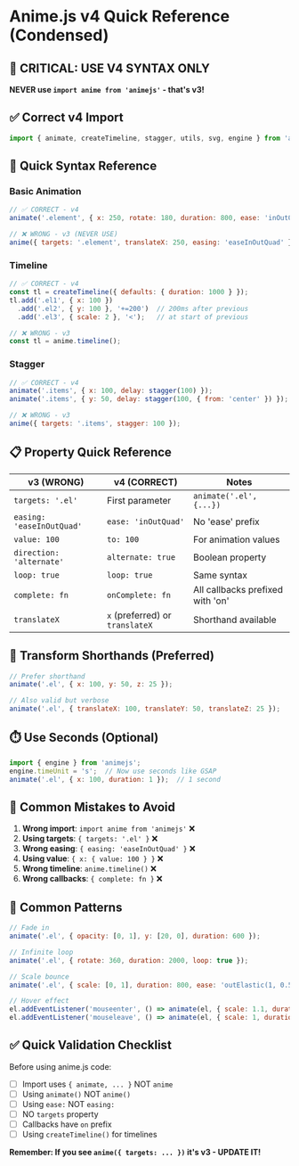 # Anime.js v4 Quick Reference (Condensed)

## 🚨 CRITICAL: USE V4 SYNTAX ONLY

**NEVER use `import anime from 'animejs'` - that's v3!**

## ✅ Correct v4 Import
```javascript
import { animate, createTimeline, stagger, utils, svg, engine } from 'animejs';
```

## 🎯 Quick Syntax Reference

### Basic Animation
```javascript
// ✅ CORRECT - v4
animate('.element', { x: 250, rotate: 180, duration: 800, ease: 'inOutQuad' });

// ❌ WRONG - v3 (NEVER USE)
anime({ targets: '.element', translateX: 250, easing: 'easeInOutQuad' });
```

### Timeline
```javascript
// ✅ CORRECT - v4
const tl = createTimeline({ defaults: { duration: 1000 } });
tl.add('.el1', { x: 100 })
  .add('.el2', { y: 100 }, '+=200')  // 200ms after previous
  .add('.el3', { scale: 2 }, '<');   // at start of previous

// ❌ WRONG - v3
const tl = anime.timeline();
```

### Stagger
```javascript
// ✅ CORRECT - v4
animate('.items', { x: 100, delay: stagger(100) });
animate('.items', { y: 50, delay: stagger(100, { from: 'center' }) });

// ❌ WRONG - v3
anime({ targets: '.items', stagger: 100 });
```

## 📋 Property Quick Reference

| v3 (WRONG) | v4 (CORRECT) | Notes |
|------------|--------------|-------|
| `targets: '.el'` | First parameter | `animate('.el', {...})` |
| `easing: 'easeInOutQuad'` | `ease: 'inOutQuad'` | No 'ease' prefix |
| `value: 100` | `to: 100` | For animation values |
| `direction: 'alternate'` | `alternate: true` | Boolean property |
| `loop: true` | `loop: true` | Same syntax |
| `complete: fn` | `onComplete: fn` | All callbacks prefixed with 'on' |
| `translateX` | `x` (preferred) or `translateX` | Shorthand available |

## 🔄 Transform Shorthands (Preferred)
```javascript
// Prefer shorthand
animate('.el', { x: 100, y: 50, z: 25 });

// Also valid but verbose
animate('.el', { translateX: 100, translateY: 50, translateZ: 25 });
```

## ⏱️ Use Seconds (Optional)
```javascript
import { engine } from 'animejs';
engine.timeUnit = 's';  // Now use seconds like GSAP
animate('.el', { x: 100, duration: 1 });  // 1 second
```

## 🔴 Common Mistakes to Avoid

1. **Wrong import**: `import anime from 'animejs'` ❌
2. **Using targets**: `{ targets: '.el' }` ❌
3. **Wrong easing**: `{ easing: 'easeInOutQuad' }` ❌
4. **Using value**: `{ x: { value: 100 } }` ❌
5. **Wrong timeline**: `anime.timeline()` ❌
6. **Wrong callbacks**: `{ complete: fn }` ❌

## 🎨 Common Patterns

```javascript
// Fade in
animate('.el', { opacity: [0, 1], y: [20, 0], duration: 600 });

// Infinite loop
animate('.el', { rotate: 360, duration: 2000, loop: true });

// Scale bounce
animate('.el', { scale: [0, 1], duration: 800, ease: 'outElastic(1, 0.5)' });

// Hover effect
el.addEventListener('mouseenter', () => animate(el, { scale: 1.1, duration: 300 }));
el.addEventListener('mouseleave', () => animate(el, { scale: 1, duration: 300 }));
```

## ✅ Quick Validation Checklist

Before using anime.js code:
- [ ] Import uses `{ animate, ... }` NOT `anime`
- [ ] Using `animate()` NOT `anime()`
- [ ] Using `ease:` NOT `easing:`
- [ ] NO `targets` property
- [ ] Callbacks have `on` prefix
- [ ] Using `createTimeline()` for timelines

**Remember: If you see `anime({ targets: ... })` it's v3 - UPDATE IT!**
